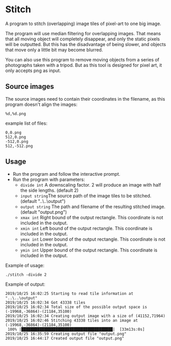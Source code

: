 # Stitch

A program to stitch (overlapping) image tiles of pixel-art to one big image.

The program will use median filtering for overlapping images.
That means that all moving object will completely disappear, and only the static pixels will be outputted.
But this has the disadvantage of being slower, and objects that move only a little bit may become blurred.

You can also use this program to remove moving objects from a series of photographs taken with a tripod.
But as this tool is designed for pixel art, it only accepts png as input.

## Source images

The source images need to contain their coordinates in the filename, as this program doesn't align the images:

`%d,%d.png`

example list of files:

``` Shell Session
0,0.png
512,0.png
-512,0.png
512,-512.png
```

## Usage

- Run the program and follow the interactive prompt.
- Run the program with parameters:
  - `divide int`
    A downscaling factor. 2 will produce an image with half the side lengths. (default 2)
  - `input string`The source path of the image tiles to be stitched. (default "..\\..\\output")
  - `output string`
    The path and filename of the resulting stitched image. (default "output.png")
  - `xmax int`
    Right bound of the output rectangle. This coordinate is not included in the output.
  - `xmin int`
    Left bound of the output rectangle. This coordinate is included in the output.
  - `ymax int`
    Lower bound of the output rectangle. This coordinate is not included in the output.
  - `ymin int`
    Upper bound of the output rectangle. This coordinate is included in the output.

Example of usage:

``` Shell Session
./stitch -divide 2
```

Example of output:

``` Shell Session
2019/10/25 16:02:25 Starting to read tile information at "..\..\output"
2019/10/25 16:02:34 Got 43338 tiles
2019/10/25 16:02:34 Total size of the possible output space is (-19968,-36864)-(21184,35100)
2019/10/25 16:02:34 Creating output image with a size of (41152,71964)
2019/10/25 16:02:46 Stitching 43338 tiles into an image at (-19968,-36864)-(21184,35100)
 100% |████████████████████████████████████████|  [33m13s:0s]
2019/10/25 16:35:59 Creating output file "output.png"
2019/10/25 16:44:17 Created output file "output.png"
```
